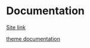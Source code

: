 # Documentation

[Site link](https://dolbowlab.github.io/dolbowlabdocs/index.html)

[theme documentation](https://idratherbewriting.com/documentation-theme-jekyll/)

